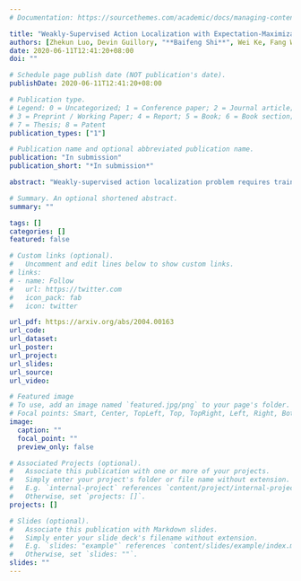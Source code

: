 ```yaml
---
# Documentation: https://sourcethemes.com/academic/docs/managing-content/

title: "Weakly-Supervised Action Localization with Expectation-Maximization Multi-Instance Learning"
authors: [Zhekun Luo, Devin Guillory, "**Baifeng Shi**", Wei Ke, Fang Wan, Trevor Darrell, Huijuan Xu]
date: 2020-06-11T12:41:20+08:00
doi: ""

# Schedule page publish date (NOT publication's date).
publishDate: 2020-06-11T12:41:20+08:00

# Publication type.
# Legend: 0 = Uncategorized; 1 = Conference paper; 2 = Journal article;
# 3 = Preprint / Working Paper; 4 = Report; 5 = Book; 6 = Book section;
# 7 = Thesis; 8 = Patent
publication_types: ["1"]

# Publication name and optional abbreviated publication name.
publication: "In submission"
publication_short: "*In submission*"

abstract: "Weakly-supervised action localization problem requires training a model to localize the action segments in the video given only video level action label. It can be solved under the Multiple Instance Learning (MIL) framework, where a bag (video) contains multiple instances (action segments). Since only the bag's label is known, the main challenge is to assign which key instances within the bag trigger the bag's label. Most previous models use an attention-based approach. These models use attention to generate the bag's representation from instances and then train it via bag's classification. In this work, we explicitly model the key instances assignment as a hidden variable and adopt an Expectation-Maximization framework. We derive two pseudo-label generation schemes to model the E and M process and iteratively optimize the likelihood lower bound. We also show that previous attention-based models implicitly violate the MIL assumptions that instances in negative bags should be uniformly negative. In comparison, Our EM-MIL approach more accurately models these assumptions. Our model achieves state-of-the-art performance on two standard benchmarks, THUMOS14 and ActivityNet1.2, and shows the superiority of detecting relative complete action boundary in videos containing multiple actions."

# Summary. An optional shortened abstract.
summary: ""

tags: []
categories: []
featured: false

# Custom links (optional).
#   Uncomment and edit lines below to show custom links.
# links:
# - name: Follow
#   url: https://twitter.com
#   icon_pack: fab
#   icon: twitter

url_pdf: https://arxiv.org/abs/2004.00163
url_code:
url_dataset:
url_poster:
url_project:
url_slides:
url_source:
url_video:

# Featured image
# To use, add an image named `featured.jpg/png` to your page's folder. 
# Focal points: Smart, Center, TopLeft, Top, TopRight, Left, Right, BottomLeft, Bottom, BottomRight.
image:
  caption: ""
  focal_point: ""
  preview_only: false

# Associated Projects (optional).
#   Associate this publication with one or more of your projects.
#   Simply enter your project's folder or file name without extension.
#   E.g. `internal-project` references `content/project/internal-project/index.md`.
#   Otherwise, set `projects: []`.
projects: []

# Slides (optional).
#   Associate this publication with Markdown slides.
#   Simply enter your slide deck's filename without extension.
#   E.g. `slides: "example"` references `content/slides/example/index.md`.
#   Otherwise, set `slides: ""`.
slides: ""
---
```

